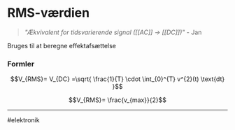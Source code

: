# RMS-værdien
> *"Ækvivalent for tidsvarierende signal ([[AC]] $\rightarrow$ [[DC]])"*
>  \- Jan

Bruges til at beregne effektafsættelse

### Formler
$$V_{RMS}= V_{DC} =\sqrt{ \frac{1}{T} \cdot \int_{0}^{T} v^{2}(t) \text{dt} }$$

$$V_{RMS}= \frac{v_{max}}{2}$$

---
#elektronik 